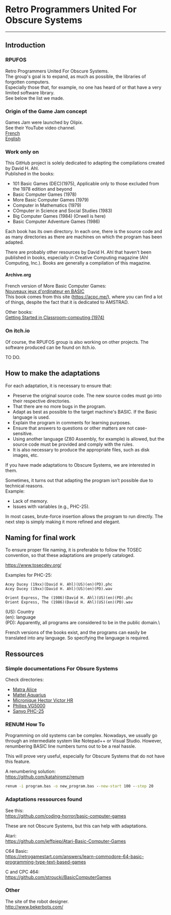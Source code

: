 # Retro Programmers United For Obscure Systems
---

## Introduction

### RPUFOS

Retro Programmers United For Obscure Systems.\
The group's goal is to expand, as much as possible, the libraries of forgotten computers.\
Especially those that, for example, no one has heard of or that have a very limited software library.\
See below the list we made.

### Origin of the Game Jam concept

Games Jam were launched by Olipix.\
See their YouTube video channel.\
[French](https://www.youtube.com/@Olipix)\
[English](https://www.youtube.com/@OlipixRetrotech)

### Work only on

This GitHub project is solely dedicated to adapting the compilations created by David H. Ahl.\
Published in the books:

* 101 Basic Games (DEC)(1975), Applicable only to those excluded from the 1978 edition and beyond
* Basic Computer Games (1978)
* More Basic Computer Games (1979)
* Computer in Mathematics (1979)
* COmputer in Science and Social Studies (1983)
* Big Computer Games (1984) (Orwell is here)
* Basic Computer Adventure Games (1986)

Each book has its own directory.
In each one, there is the source code and as many directories as there are machines on which the program has been adapted.

There are probably other resources by David H. Ahl that haven't been published in books, especially in Creative Computing magazine (Ahl Computing, Inc.). Books are generally a compilation of this magazine.

#### Archive.org

French version of More Basic Computer Games:\
[Nouveaux jeux d'ordinateur en BASIC](https://archive.org/details/nouveaux-jeux-d-ordinateur-en-basicacme/mode/2up)\
This book comes from this site (https://acpc.me/), where you can find a lot of things, despite the fact that it is dedicated to AMSTRAD.


Other books:\
[Getting Started in Classroom-computing (1974)](
https://archive.org/details/getting-started-in-classroom-computing-ahl-1974/mode/2up)



### On itch.io

Of course, the RPUFOS group is also working on other projects.
The software produced can be found on itch.io.

TO DO.


## How to make the adaptations

For each adaptation, it is necessary to ensure that:

* Preserve the original source code. The new source codes must go into their respective directories.
* That there are no more bugs in the program.
* Adapt as best as possible to the target machine's BASIC. If the Basic language is used.
* Explain the program in comments for learning purposes.
* Ensure that answers to questions or other matters are not case-sensitive.
* Using another language (Z80 Assembly, for example) is allowed, but the source code must be provided and comply with the rules.
* It is also necessary to produce the appropriate files, such as disk images, etc.

If you have made adaptations to Obscure Systems, we are interested in them.

Sometimes, it turns out that adapting the program isn’t possible due to technical reasons.\
Example:
* Lack of memory.
* Issues with variables (e.g., PHC-25).

In most cases, brute-force insertion allows the program to run directly. The next step is simply making it more refined and elegant.

## Naming for final work

To ensure proper file naming, it is preferable to follow the TOSEC convention, so that these adaptations are properly cataloged.

https://www.tosecdev.org/

Examples for PHC-25:

```
Acey Ducey (19xx)(David H. Ahl)(US)(en)(PD).phc
Acey Ducey (19xx)(David H. Ahl)(US)(en)(PD).wav

Orient Express, The (1986)(David H. Ahl)(US)(en)(PD).phc
Orient Express, The (1986)(David H. Ahl)(US)(en)(PD).wav

```
(US): Country\
(en): language\
(PD): Apparently, all programs are considered to be in the public domain.\

French versions of the books exist, and the programs can easily be translated into any language.
So specifying the language is required.

## Ressources

### Simple documentations For Obsure Systems

Check directories:

* [Matra Alice](./Matra-Alice)
* [Mattel Aquarius](./Mattel-Aquarius)
* [Micronique Hector Victor HR](./Micronique-Hector-Victor-HR)
* [Philips VG5000](./Philips-VG5000)
* [Sanyo PHC-25](./Sanyo-PHC-25)


### RENUM How To

Programming on old systems can be complex.
Nowadays, we usually go through an intermediate system like Notepad++ or Visual Studio.
However, renumbering BASIC line numbers turns out to be a real hassle.

This will prove very useful, especially for Obscure Systems that do not have this feature.

A renumbering solution:\
https://github.com/katahiromz/renum

```cmd
renum -i program.bas -o new_program.bas --new-start 100 --step 20
```

### Adaptations ressources found

See this:\
https://github.com/coding-horror/basic-computer-games

These are not Obscure Systems, but this can help with adaptations.

Atari:\
https://github.com/jeffpiep/Atari-Basic-Computer-Games

C64 Basic:\
https://retrogamestart.com/answers/learn-commodore-64-basic-programming-type-text-based-games

C and CPC 464:\
https://github.com/stroucki/BasicComputerGames

### Other

The site of the robot designer.\
http://www.bekerbots.com/

